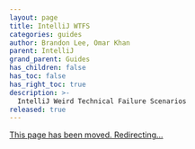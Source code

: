 ```yaml
---
layout: page
title: IntelliJ WTFS
categories: guides
author: Brandon Lee, Omar Khan
parent: IntelliJ
grand_parent: Guides
has_children: false
has_toc: false
has_right_toc: true
description: >-
  IntelliJ Weird Technical Failure Scenarios
released: true
---
```



[This page has been moved. Redirecting...](troubleshooting/intellij-wtfs)

<script>window.location.replace("/troubleshooting/intellij-wtfs");</script>